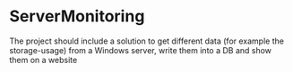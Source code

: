 # ServerMonitoring
The project should include a solution to get different data (for example the storage-usage) from a Windows server, write them into a DB and show them on a website
